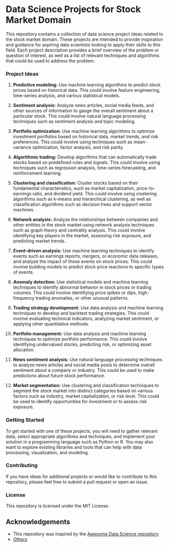
# Data Science Projects for Stock Market Domain

This repository contains a collection of data science project ideas related to the stock market domain. These projects are intended to provide inspiration and guidance for aspiring data scientists looking to apply their skills to this field. Each project description provides a brief overview of the problem or question of interest, as well as a list of relevant techniques and algorithms that could be used to address the problem.

### Project Ideas
1. **Predictive modeling:** 
Use machine learning algorithms to predict stock prices based on historical data. This could involve feature engineering, time-series analysis, and various statistical models.

2. **Sentiment analysis:** 
Analyze news articles, social media feeds, and other sources of information to gauge the overall sentiment about a particular stock. This could involve natural language processing techniques such as sentiment analysis and topic modeling.

3. **Portfolio optimization:** 
Use machine learning algorithms to optimize investment portfolios based on historical data, market trends, and risk preferences. This could involve using techniques such as mean-variance optimization, factor analysis, and risk parity.

4. **Algorithmic trading:** 
Develop algorithms that can automatically trade stocks based on predefined rules and signals. This could involve using techniques such as regression analysis, time-series forecasting, and reinforcement learning.

5. **Clustering and classification:** 
Cluster stocks based on their fundamental characteristics, such as market capitalization, price-to-earnings ratio, and dividend yield. This could involve using clustering algorithms such as k-means and hierarchical clustering, as well as classification algorithms such as decision trees and support vector machines.

6. **Network analysis:** 
Analyze the relationships between companies and other entities in the stock market using network analysis techniques such as graph theory and centrality analysis. This could involve identifying key players in the market, assessing risk exposure, and predicting market trends.

7. **Event-driven analysis:** 
Use machine learning techniques to identify events such as earnings reports, mergers, or economic data releases, and analyze the impact of those events on stock prices. This could involve building models to predict stock price reactions to specific types of events.

8. **Anomaly detection:** 
Use statistical models and machine learning techniques to identify abnormal behavior in stock prices or trading volumes. This could involve identifying price spikes or dips, high-frequency trading anomalies, or other unusual patterns.

9. **Trading strategy development:** 
Use data analysis and machine learning techniques to develop and backtest trading strategies. This could involve evaluating technical indicators, analyzing market sentiment, or applying other quantitative methods.

10. **Portfolio management:** 
Use data analysis and machine learning techniques to optimize portfolio performance. This could involve identifying undervalued stocks, predicting risk, or optimizing asset allocation.

11. **News sentiment analysis:** 
Use natural language processing techniques to analyze news articles and social media posts to determine overall sentiment about a company or industry. This could be used to make predictions about future stock performance.

12. **Market segmentation:** 
Use clustering and classification techniques to segment the stock market into distinct categories based on various factors such as industry, market capitalization, or risk level. This could be used to identify opportunities for investment or to assess risk exposure.

### Getting Started
To get started with one of these projects, you will need to gather relevant data, select appropriate algorithms and techniques, and implement your solution in a programming language such as Python or R. You may also want to explore existing libraries and tools that can help with data processing, visualization, and modeling.

### Contributing
If you have ideas for additional projects or would like to contribute to this repository, please feel free to submit a pull request or open an issue.

### License
This repository is licensed under the MIT License. 
## Acknowledgements

 - This repository was inspired by the [Awesome Data Science repository](https://github.com/academic/awesome-datascience)
 - [Others](#)


